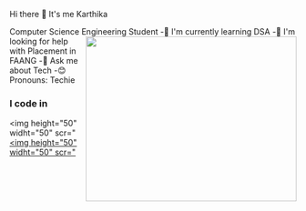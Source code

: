 Hi there 👋 It's me Karthika

Computer Science Engineering Student
<img align="right"  width="370"  height="290" src="C:\Users\karth\OneDrive\Desktop\99119.jpg">
-🔭 I'm currently learning DSA
-🌱 I'm looking for help with Placement in FAANG
-💬 Ask me about Tech
-😊 Pronouns: Techie



### I code in

<img height="50" widht="50" scr="<a target="_blank" href="https://icons8.com/icon/13679/java"/>
<img height="50" widht="50" scr="<a target="_blank" href="https://icons8.com/icon/108784/javascript">
